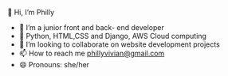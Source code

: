 👋 Hi, I’m Philly
- 👀 I’m a junior front and back- end developer
- 🌱 Python, HTML,CSS and Django, AWS Cloud computing
- 💞️ I’m looking to collaborate on website development projects
- 📫 How to reach me phillyvivian@gmail.com
- 😄 Pronouns: she/her
  

<!---
Philly65807/Philly65807 is a ✨ special ✨ repository because its `README.md` (this file) appears on your GitHub profile.
You can click the Preview link to take a look at your changes.
--->
